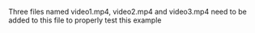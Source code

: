 Three files named video1.mp4, video2.mp4 and video3.mp4 need to be added to this file to properly test this example
